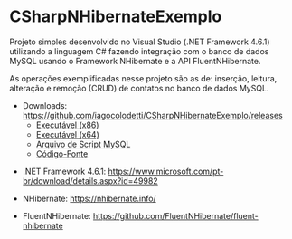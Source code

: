# CSharpNHibernateExemplo

Projeto simples desenvolvido no Visual Studio (.NET Framework 4.6.1) utilizando a linguagem C# fazendo integração com o banco de dados MySQL usando o Framework NHibernate e a API FluentNHibernate.

As operações exemplificadas nesse projeto são as de: inserção, leitura, alteração e remoção (CRUD) de contatos no banco de dados MySQL.

* Downloads: https://github.com/iagocolodetti/CSharpNHibernateExemplo/releases
   * [Executável (x86)](https://github.com/iagocolodetti/CSharpNHibernateExemplo/releases/download/v1.0/CSharpNHibernateExemplo.x86.exe "CSharpNHibernateExemplo.x86.exe")
   * [Executável (x64)](https://github.com/iagocolodetti/CSharpNHibernateExemplo/releases/download/v1.0/CSharpNHibernateExemplo.x64.exe "CSharpNHibernateExemplo.x64.exe")
   * [Arquivo de Script MySQL](https://github.com/iagocolodetti/CSharpNHibernateExemplo/releases/download/v1.0/contatodb.sql "contatodb.sql")
   * [Código-Fonte](https://github.com/iagocolodetti/CSharpNHibernateExemplo/archive/v1.0.zip "v1.1.zip")

- .NET Framework 4.6.1: https://www.microsoft.com/pt-br/download/details.aspx?id=49982

- NHibernate: https://nhibernate.info/

- FluentNHibernate: https://github.com/FluentNHibernate/fluent-nhibernate
